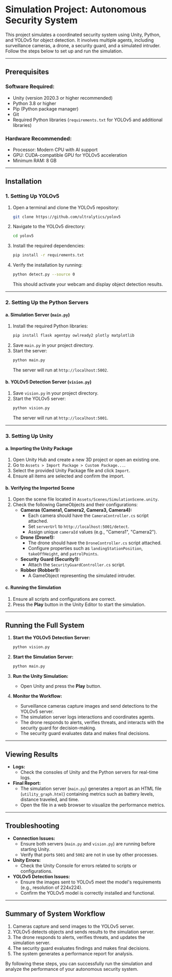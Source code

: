 # Simulation Project: Autonomous Security System

This project simulates a coordinated security system using Unity, Python, and YOLOv5 for object detection. It involves multiple agents, including surveillance cameras, a drone, a security guard, and a simulated intruder. Follow the steps below to set up and run the simulation.

---

## Prerequisites

### Software Required:
- Unity (version 2020.3 or higher recommended)
- Python 3.8 or higher
- Pip (Python package manager)
- Git
- Required Python libraries (`requirements.txt` for YOLOv5 and additional libraries)

### Hardware Recommended:
- Processor: Modern CPU with AI support
- GPU: CUDA-compatible GPU for YOLOv5 acceleration
- Minimum RAM: 8 GB

---

## Installation

### 1. Setting Up YOLOv5

1. Open a terminal and clone the YOLOv5 repository:
   ```bash
   git clone https://github.com/ultralytics/yolov5
   ```
2. Navigate to the YOLOv5 directory:
   ```bash
   cd yolov5
   ```
3. Install the required dependencies:
   ```bash
   pip install -r requirements.txt
   ```
4. Verify the installation by running:
   ```bash
   python detect.py --source 0
   ```
   This should activate your webcam and display object detection results.

---

### 2. Setting Up the Python Servers

#### a. Simulation Server (`main.py`)

1. Install the required Python libraries:
   ```bash
   pip install flask agentpy owlready2 plotly matplotlib
   ```
2. Save `main.py` in your project directory.
3. Start the server:
   ```bash
   python main.py
   ```
   The server will run at `http://localhost:5002`.

#### b. YOLOv5 Detection Server (`vision.py`)

1. Save `vision.py` in your project directory.
2. Start the YOLOv5 server:
   ```bash
   python vision.py
   ```
   The server will run at `http://localhost:5001`.

---

### 3. Setting Up Unity

#### a. Importing the Unity Package

1. Open Unity Hub and create a new 3D project or open an existing one.
2. Go to `Assets > Import Package > Custom Package...`.
3. Select the provided Unity Package file and click `Import`.
4. Ensure all items are selected and confirm the import.

#### b. Verifying the Imported Scene

1. Open the scene file located in `Assets/Scenes/SimulationScene.unity`.
2. Check the following GameObjects and their configurations:
   - **Cameras (Camera1, Camera2, Camera3, Camera4):**
     - Each camera should have the `CameraController.cs` script attached.
     - Set `serverUrl` to `http://localhost:5001/detect`.
     - Assign unique `cameraId` values (e.g., "Camera1", "Camera2").
   - **Drone (Drone1):**
     - The drone should have the `DroneController.cs` script attached.
     - Configure properties such as `landingStationPosition`, `takeOffHeight`, and `patrolPoints`.
   - **Security Guard (Security1):**
     - Attach the `SecurityGuardController.cs` script.
   - **Robber (Robber1):**
     - A GameObject representing the simulated intruder.

#### c. Running the Simulation

1. Ensure all scripts and configurations are correct.
2. Press the **Play** button in the Unity Editor to start the simulation.

---

## Running the Full System

1. **Start the YOLOv5 Detection Server:**
   ```bash
   python vision.py
   ```

2. **Start the Simulation Server:**
   ```bash
   python main.py
   ```

3. **Run the Unity Simulation:**
   - Open Unity and press the **Play** button.

4. **Monitor the Workflow:**
   - Surveillance cameras capture images and send detections to the YOLOv5 server.
   - The simulation server logs interactions and coordinates agents.
   - The drone responds to alerts, verifies threats, and interacts with the security guard for decision-making.
   - The security guard evaluates data and makes final decisions.

---

## Viewing Results

- **Logs:**
  - Check the consoles of Unity and the Python servers for real-time logs.
- **Final Report:**
  - The simulation server (`main.py`) generates a report as an HTML file (`utility_graph.html`) containing metrics such as battery levels, distance traveled, and time.
  - Open the file in a web browser to visualize the performance metrics.

---

## Troubleshooting

- **Connection Issues:**
  - Ensure both servers (`main.py` and `vision.py`) are running before starting Unity.
  - Verify that ports `5001` and `5002` are not in use by other processes.
- **Unity Errors:**
  - Check the Unity Console for errors related to scripts or configurations.
- **YOLOv5 Detection Issues:**
  - Ensure the images sent to YOLOv5 meet the model's requirements (e.g., resolution of 224x224).
  - Confirm the YOLOv5 model is correctly installed and functional.

---

## Summary of System Workflow

1. Cameras capture and send images to the YOLOv5 server.
2. YOLOv5 detects objects and sends results to the simulation server.
3. The drone responds to alerts, verifies threats, and updates the simulation server.
4. The security guard evaluates findings and makes final decisions.
5. The system generates a performance report for analysis.

By following these steps, you can successfully run the simulation and analyze the performance of your autonomous security system.